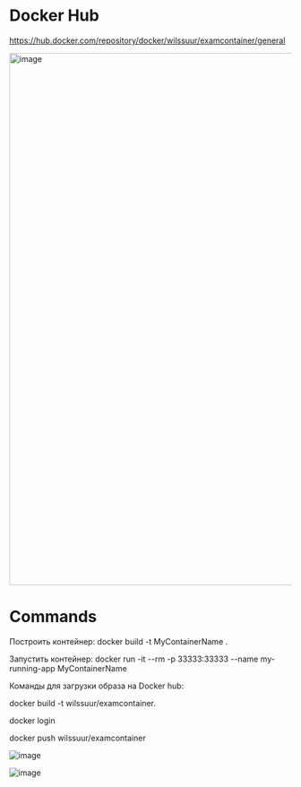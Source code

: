 # Docker Hub
https://hub.docker.com/repository/docker/wilssuur/examcontainer/general

<img width="950" alt="image" src="https://github.com/wilssuur/tech_prog_exam/assets/124897239/67f6e9a7-d6e4-47d4-b6f4-7054e76833b2">

# Commands
Построить контейнер: docker build -t MyContainerName .

Запустить контейнер: docker run -it --rm -p 33333:33333 --name my-running-app MyContainerName

Команды для загрузки образа на Docker hub:

docker build -t wilssuur/examcontainer.

docker login

docker push wilssuur/examcontainer

![image](https://github.com/wilssuur/tech_prog_exam/assets/124897239/b3f680f0-e3f1-4948-861e-a62e9fede34e)

![image](https://github.com/wilssuur/tech_prog_exam/assets/124897239/293bb930-b120-4f62-8124-24faff9111ee)

